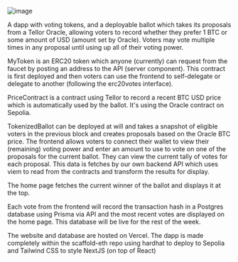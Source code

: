 ![image](https://github.com/Team-1-Solidity-Bootcamp-Q4-2023/week4-se2-tomo/assets/1016509/6ee72f06-a34b-4a06-855e-46da68932f54)

A dapp with voting tokens, and a deployable ballot which takes its proposals from a Tellor Oracle, allowing voters to record whether they prefer 1 BTC or some amount of USD (amount set by Oracle). Voters may vote multiple times in any proposal until using up all of their voting power.

MyToken is an ERC20 token which anyone (currently) can request from the faucet by posting an address to the API (server component). This contract is first deployed and then voters can use the frontend to self-delegate or delegate to another (following the erc20votes interface).

PriceContract is a contract using Tellor to record a recent BTC USD price which is automatically used by the ballot. It's using the Oracle contract on Sepolia.

TokenizedBallot can be deployed at will and takes a snapshot of eligible voters in the previous block and creates proposals based on the Oracle BTC price. The frontend allows voters to connect their wallet to view their (remaining) voting power and enter an amount to use to vote on one of the proposals for the current ballot. They can view the current tally of votes for each proposal. This data is fetches by our own backend API which uses viem to read from the contracts and transform the results for display.

The home page fetches the current winner of the ballot and displays it at the top.

Each vote from the frontend will record the transaction hash in a Postgres database using Prisma via API and the most recent votes are displayed on the home page. This database will be live for the rest of the week.

The website and database are hosted on Vercel. The dapp is made completely within the scaffold-eth repo using hardhat to deploy to Sepolia and Tailwind CSS to style NextJS (on top of React)
